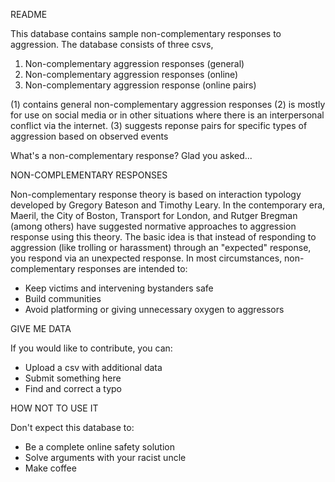 README

This database contains sample non-complementary responses to aggression. The database consists of three csvs,

1. Non-complementary aggression responses (general)
2. Non-complementary aggression responses (online)
3. Non-complementary aggression response (online pairs)

(1) contains general non-complementary aggression responses
(2) is mostly for use on social media or in other situations where there is an interpersonal conflict via the internet.
(3) suggests reponse pairs for specific types of aggression based on observed events

What's a non-complementary response? Glad you asked...

NON-COMPLEMENTARY RESPONSES

Non-complementary response theory is based on interaction typology developed by Gregory Bateson and Timothy Leary.
In the contemporary era, Maeril, the City of Boston, Transport for London, and Rutger Bregman (among others) have suggested normative approaches to aggression response using this theory.
The basic idea is that instead of responding to aggression (like trolling or harassment) through an "expected" response, you respond via an unexpected response.
In most circumstances, non-complementary responses are intended to:

- Keep victims and intervening bystanders safe
- Build communities
- Avoid platforming or giving unnecessary oxygen to aggressors

GIVE ME DATA

If you would like to contribute, you can:

- Upload a csv with additional data
- Submit something here
- Find and correct a typo

HOW NOT TO USE IT

Don't expect this database to:

- Be a complete online safety solution
- Solve arguments with your racist uncle
- Make coffee
